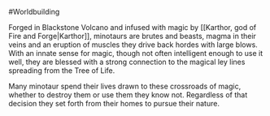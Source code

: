 #Worldbuilding 



Forged in Blackstone Volcano and infused with magic by [[Karthor, god of Fire and Forge|Karthor]], minotaurs are brutes and beasts, magma in their veins and an eruption of muscles they drive back hordes with large blows. With an innate sense for magic, though not often intelligent enough to use it well, they are blessed with a strong connection to the magical ley lines spreading from the Tree of Life.

  

Many minotaur spend their lives drawn to these crossroads of magic, whether to destroy them or use them they know not. Regardless of that decision they set forth from their homes to pursue their nature.

